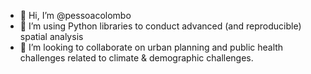 - 👋 Hi, I’m @pessoacolombo
- 🌱 I’m using Python libraries to conduct advanced (and reproducible) spatial analysis
- 👀 I’m looking to collaborate on urban planning and public health challenges related to climate & demographic challenges.
